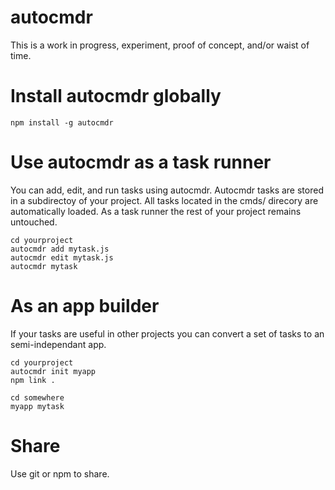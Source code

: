 autocmdr
=============

This is a work in progress, experiment, proof of concept, and/or waist of time.

# Install autocmdr globally

```
npm install -g autocmdr
```

# Use autocmdr as a task runner

You can add, edit, and run tasks using autocmdr. Autocmdr tasks are stored in a subdirectoy of your project.  All tasks located in the cmds/ direcory are automatically loaded.  As a task runner the rest of your project remains untouched.

```
cd yourproject
autocmdr add mytask.js
autocmdr edit mytask.js
autocmdr mytask
```

# As an app builder

If your tasks are useful in other projects you can convert a set of tasks to an semi-independant app. 

```
cd yourproject
autocmdr init myapp
npm link .

cd somewhere
myapp mytask
```

# Share

Use git or npm to share.
